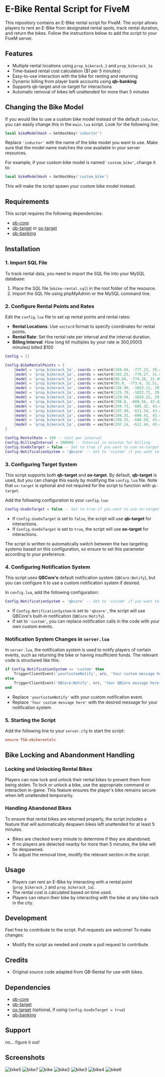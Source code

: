 # E-Bike Rental Script for FiveM



This repository contains an E-Bike rental script for FiveM. The script allows players to rent an E-Bike from designated rental spots, track rental duration, and return the bikes. Follow the instructions below to add the script to your FiveM server.

## Features

- Multiple rental locations using `prop_bikerack_2` and `prop_bikerack_1a`
- Time-based rental cost calculation (\$1 per 5 minutes)
- Easy-to-use interaction with the bike for renting and returning
- Dynamic billing from player bank accounts using **qb-banking**
- Supports qb-target and ox-target for interactions
- Automatic removal of bikes left unattended for more than 5 minutes

## Changing the Bike Model

If you would like to use a custom bike model instead of the default `inductor`, you can easily change this in the `main.lua` script. Look for the following line:

```lua
local bikeModelHash = GetHashKey('inductor')
```

Replace `'inductor'` with the name of the bike model you want to use. Make sure that the model name matches the one available in your server resources.

For example, if your custom bike model is named `'custom_bike'`, change it to:

```lua
local bikeModelHash = GetHashKey('custom_bike')
```

This will make the script spawn your custom bike model instead.

## Requirements

This script requires the following dependencies:

- [qb-core](https://github.com/qbcore-framework/qb-core)
- [qb-target](https://github.com/BerkieBb/qb-target) or [ox-target](https://github.com/overextended/ox_target)
- [qb-banking](https://github.com/qbcore-framework/qb-banking)

## Installation

### 1. Import SQL File

To track rental data, you need to import the SQL file into your MySQL database:

1. Place the SQL file (`ebike-rental.sql`) in the root folder of the resource.
2. Import the SQL file using phpMyAdmin or the MySQL command line.

### 2. Configure Rental Points and Rates

Edit the `config.lua` file to set up rental points and rental rates:

- **Rental Locations**: Use `vector4` format to specify coordinates for rental points.
- **Rental Rate**: Set the rental rate per interval and the interval duration.
- **Billing Interval**: How long till multiples by your rate ie 300,000(5 minutes) billed $100

```lua
Config = {}

Config.BikeRentalPoints = {
    {model = 'prop_bikerack_1a', coords = vector4(104.04, -777.23, 30.48, 0.0)},
    {model = 'prop_bikerack_1a', coords = vector4(102.25, -776.27, 31.49, 0.0)},
    {model = 'prop_bikerack_1a', coords = vector4(96.88, -774.28, 31.49, 0.0)},
    {model = 'prop_bikerack_1a', coords = vector4(95.0, -773.6, 31.51, 0.0)},
    {model = 'prop_bikerack_1a', coords = vector4(126.98, -1023.12, 29.36, 0.0)},
    {model = 'prop_bikerack_1a', coords = vector4(125.79, -1022.71, 29.36, 0.0)},
    {model = 'prop_bikerack_1a', coords = vector4(129.94, -1024.22, 29.36, 0.0)},
    {model = 'prop_bikerack_1a', coords = vector4(298.8, -608.56, 43.42, 241.32)},
    {model = 'prop_bikerack_1a', coords = vector4(299.73, -605.32, 43.4, 248.07)},
    {model = 'prop_bikerack_1a', coords = vector4(297.49, -611.54, 43.42, 254.73)},
    {model = 'prop_bikerack_1a', coords = vector4(298.31, -609.41, 43.42, 244.78)},
    {model = 'prop_bikerack_1a', coords = vector4(299.25, -606.59, 43.4, 245.63)},
    {model = 'prop_bikerack_1a', coords = vector4(297.14, -612.44, 43.42, 249.86)},
}

Config.RentalRate = 100 -- Cost per interval
Config.BillingInterval = 300000 -- Interval in minutes for billing
Config.UseOxTarget = false -- Set to true if you want to use ox-target instead of qb-target
Config.NotificationSystem = 'qbcore' -- Set to 'custom' if you want to use a different notification system
```

### 3. Configuring Target System

This script supports both **qb-target** and **ox-target**. By default, **qb-target** is used, but you can change this easily by modifying the `config.lua` file. Note that `ox-target` is optional and not required for the script to function with `qb-target`.

Add the following configuration to your `config.lua`:

```lua
Config.UseOxTarget = false -- Set to true if you want to use ox-target instead of qb-target
```

- If `Config.UseOxTarget` is set to `false`, the script will use **qb-target** for interactions.
- If `Config.UseOxTarget` is set to `true`, the script will use **ox-target** for interactions.

The script is written to automatically switch between the two targeting systems based on this configuration, so ensure to set this parameter according to your preference.

### 4. Configuring Notification System

This script uses **QBCore's** default notification system (`QBCore:Notify`), but you can configure it to use a custom notification system if desired.

In `config.lua`, add the following configuration:

```lua
Config.NotificationSystem = 'qbcore' -- Set to 'custom' if you want to use a different notification system
```

- If `Config.NotificationSystem` is set to `'qbcore'`, the script will use QBCore's built-in notification (`QBCore:Notify`).
- If set to `'custom'`, you can replace notification calls in the code with your own custom events.

### Notification System Changes in `server.lua`

In `server.lua`, the notification system is used to notify players of certain events, such as returning the bike or having insufficient funds. The relevant code is structured like this:

```lua
if Config.NotificationSystem == 'custom' then
    TriggerClientEvent('yourCustomNotify', src, 'Your custom message here')
else
    TriggerClientEvent('QBCore:Notify', src, 'Your QBCore message here', 'type')
end
```

- Replace `'yourCustomNotify'` with your custom notification event.
- Replace `'Your custom message here'` with the desired message for your notification system.

### 5. Starting the Script

Add the following line to your `server.cfg` to start the script:

```cfg
ensure TSA-ebikerentals
```

## Bike Locking and Abandonment Handling

### Locking and Unlocking Rental Bikes

Players can now lock and unlock their rental bikes to prevent them from being stolen. To lock or unlock a bike, use the appropriate command or interaction in-game. This feature ensures the player's bike remains secure when left unattended temporarily.

### Handling Abandoned Bikes

To ensure that rental bikes are returned properly, the script includes a feature that will automatically despawn bikes left unattended for at least 5 minutes.&#x20;

- Bikes are checked every minute to determine if they are abandoned.
- If no players are detected nearby for more than 5 minutes, the bike will be despawned.
- To adjust the removal time, modify the relevant section in the script.

## Usage

- Players can rent an E-Bike by interacting with a rental point (`prop_bikerack_2` and `prop_bikerack_1a`).
- The rental cost is calculated based on time used.
- Players can return their bike by interacting with the bike at any bike rack in the city.

## Development

Feel free to contribute to the script. Pull requests are welcome! To make changes:

- Modify the script as needed and create a pull request to contribute.

## Credits

- Original source code adapted from QB-Rental for use with bikes.

## Dependencies

- [qb-core](https://github.com/qbcore-framework/qb-core)
- [qb-target](https://github.com/BerkieBb/qb-target)
- [ox-target](https://github.com/overextended/ox_target) (optional, if using `Config.UseOxTarget = true`)
- [qb-banking](https://github.com/qbcore-framework/qb-banking)

## Support
no... figure it out!

## Screenshots
![bike5](https://github.com/user-attachments/assets/9e265775-ba7a-4ee1-a721-3593b6667433)
![bike7](https://github.com/user-attachments/assets/973156ad-a240-4431-98e4-d1ee86f48622)
![bike](https://github.com/user-attachments/assets/dc94a27a-3d42-4b92-8fe0-1f381b90e82c)
![bike2](https://github.com/user-attachments/assets/ff53603b-32c1-4fb0-8cd9-cdceb451ed0a)
![bike3](https://github.com/user-attachments/assets/bf98bb87-cd7d-41dd-86ae-78014c15163b)
![bike4](https://github.com/user-attachments/assets/15f1e049-59c0-4475-ab0a-0e706ae584c0)
![bike6](https://github.com/user-attachments/assets/8641c635-c143-4abd-9c76-005c69419384)



